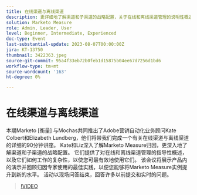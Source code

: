 ```yaml
---
title: 在线渠道与离线渠道
description: 更详细地了解渠道和子渠道的战略配置，关于在线和离线渠道管理的说明性概述，它们的工作方式，该会议展示了产品内演示并回顾归因专家使用的最佳实践
solution: Marketo Measure
role: Admin, Leader, User
level: Beginner, Intermediate, Experienced
doc-type: Event
last-substantial-update: 2023-08-07T00:00:00Z
jira: KT-13750
thumbnail: 3422363.jpeg
source-git-commit: 95a4f33eb72b0feb1d15875b04ee67d7256d1bd6
workflow-type: tm+mt
source-wordcount: '163'
ht-degree: 0%

---
```



# 在线渠道与离线渠道

本期Marketo [衡量] 与Mochas共同推出了Adobe营销自动化业务顾问Kate Colbert和Elizabeth Lundberg，他们将带我们完成一个有关在线渠道与离线渠道的详细的90分钟讲座。 Kate和Liz深入了解Marketo Measure归因，更深入地了解渠道和子渠道的战略配置。 它们提供了对在线和离线渠道管理的指导性概述，以及它们如何工作的复杂性，以使您可最有效地使用它们。 该会议将展示产品内的演示并回顾归因专家使用的最佳实践，以便您能够将Marketo Measure实例提升到新的水平。 活动以现场问答结束，回答许多以前提交和实时的问题。

>[!VIDEO](https://video.tv.adobe.com/v/3422363/?learn=on)
